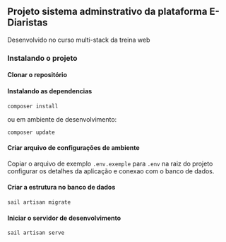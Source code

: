 ## Projeto sistema adminstrativo da plataforma E-Diaristas

Desenvolvido no curso multi-stack da treina web

### Instalando o projeto

#### Clonar o repositório

#### Instalando as dependencias

```
composer install
```

ou em ambiente de desenvolvimento:

```
composer update
```

#### Criar arquivo de configurações de ambiente

Copiar o arquivo de exemplo `.env.exemple` para `.env` na raiz do projeto
configurar os detalhes da aplicação e conexao com o banco de dados.

#### Criar a estrutura no banco de dados

```
sail artisan migrate
```

#### Iniciar o servidor de desenvolvimento

```
sail artisan serve
```
